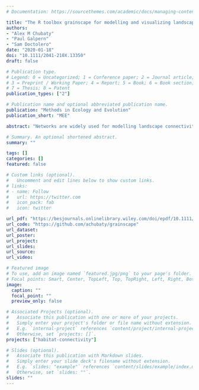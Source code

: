 ```yaml
---
# Documentation: https://sourcethemes.com/academic/docs/managing-content/

title: "The R toolbox grainscape for modelling and visualizing landscape connectivity using spatially explicit networks"
authors:
- "Alex M Chubaty"
- "Paul Galpern"
- "Sam Doctolero"
date: "2020-01-18"
doi: "10.1111/2041-210X.13350"
draft: false

# Publication type.
# Legend: 0 = Uncategorized; 1 = Conference paper; 2 = Journal article;
# 3 = Preprint / Working Paper; 4 = Report; 5 = Book; 6 = Book section;
# 7 = Thesis; 8 = Patent
publication_types: ["2"]

# Publication name and optional abbreviated publication name.
publication: "Methods in Ecology and Evolution"
publication_short: "MEE"

abstract: "Networks are widely used for modelling landscape connectivity and have many ecological and conservation applications. The nodes in these models describe geographic locations (such as habitat patches or protected areas) and links describe the potential for organisms (or their propagules) to move among nodes. We present the R package grainscape which facilitates working with these networks within a spatially explicit framework. Package analyses are based on the minimum planar graph, a class of network where links among nodes are influenced by the spatial characteristics of features across the entire landscape. Modelling outputs are compatible with downstream packages including igraph for network analysis and ggplot2 for visualization. Tools for analysis (e.g. finding corridors) and scaling networks (e.g. grains of connectivity) are also provided. Models can be exported for visualization and analysis in Geographic Information System (GIS) or network software. This package provides a computationally‐efficient programmatic toolbox for many landscape connectivity research questions, enabling researchers to easily customize models, work at large geographic extents, generate their own network metrics, conduct sensitivity analyses and seamlessly employ R statistical functions to test models using biological data. A detailed guide, provided as an Appendix, illustrates common analysis and model variants with accompanying R code."

# Summary. An optional shortened abstract.
summary: ""

tags: []
categories: []
featured: false

# Custom links (optional).
#   Uncomment and edit lines below to show custom links.
# links:
# - name: Follow
#   url: https://twitter.com
#   icon_pack: fab
#   icon: twitter

url_pdf: "https://besjournals.onlinelibrary.wiley.com/doi/epdf/10.1111/2041-210X.13350"
url_code: "https://github.com/achubaty/grainscape"
url_dataset:
url_poster:
url_project:
url_slides:
url_source:
url_video:

# Featured image
# To use, add an image named `featured.jpg/png` to your page's folder. 
# Focal points: Smart, Center, TopLeft, Top, TopRight, Left, Right, BottomLeft, Bottom, BottomRight.
image:
  caption: ""
  focal_point: ""
  preview_only: false

# Associated Projects (optional).
#   Associate this publication with one or more of your projects.
#   Simply enter your project's folder or file name without extension.
#   E.g. `internal-project` references `content/project/internal-project/index.md`.
#   Otherwise, set `projects: []`.
projects: ["habitat-connectivity"]

# Slides (optional).
#   Associate this publication with Markdown slides.
#   Simply enter your slide deck's filename without extension.
#   E.g. `slides: "example"` references `content/slides/example/index.md`.
#   Otherwise, set `slides: ""`.
slides: ""
---
```

